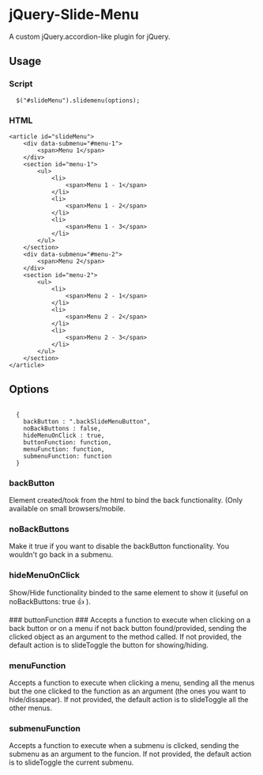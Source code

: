 # jQuery-Slide-Menu #

A custom jQuery.accordion-like plugin for jQuery.

## Usage ##

### Script ###

```
  $("#slideMenu").slidemenu(options);
```

### HTML ###
```
<article id="slideMenu">
	<div data-submenu="#menu-1">
		<span>Menu 1</span>
	</div>
	<section id="menu-1">
		<ul>
			<li>
				<span>Menu 1 - 1</span>
			</li>
			<li>
				<span>Menu 1 - 2</span>
			</li>
			<li>
				<span>Menu 1 - 3</span>
			</li>
		</ul>
	</section>
	<div data-submenu="#menu-2">
		<span>Menu 2</span>
	</div>
	<section id="menu-2">
		<ul>
			<li>
				<span>Menu 2 - 1</span>
			</li>
			<li>
				<span>Menu 2 - 2</span>
			</li>
			<li>
				<span>Menu 2 - 3</span>
			</li>
		</ul>
	</section>
</article>			
```

## Options ##
```console

  {
    backButton : ".backSlideMenuButton",
    noBackButtons : false,
    hideMenuOnClick : true,
    buttonFunction: function,
    menuFunction: function,
    submenuFunction: function
  }
```
### backButton ###
Element created/took from the html to bind the back functionality. (Only available on small browsers/mobile.

### noBackButtons ###
Make it true if you want to disable the backButton functionality. You wouldn't go back in a submenu.

### hideMenuOnClick ###
Show/Hide functionality binded to the same element to show it (useful on noBackButtons: true :+1: ).

### buttonFunction ###
Accepts a function to execute when clicking on a back button or on a menu if not back button found/provided, sending the clicked object as an argument to the method called.
If not provided, the default action is to slideToggle the button for showing/hiding.

### menuFunction ###
Accepts a function to execute when clicking a menu, sending all the menus but the one clicked to the function as an argument (the ones you want to hide/dissapear).
If not provided, the default action is to slideToggle all the other menus.

### submenuFunction ###
Accepts a function to execute when a submenu is clicked, sending the submenu as an argument to the funcion.
If not provided, the default action is to slideToggle the current submenu.
